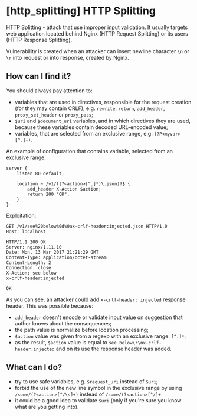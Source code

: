 # [http_splitting] HTTP Splitting

HTTP Splitting - attack that use improper input validation. It usually targets web application located behind Nginx (HTTP Request Splitting) or its users (HTTP Response Splitting).

Vulnerability is created when an attacker can insert newline character `\n` or `\r` into request or into response, created by Nginx.

## How can I find it?
You should always pay attention to:
 - variables that are used in directives, responsible for the request creation (for they may contain CRLF), e.g. `rewrite`, `return`, `add_header`, `proxy_set_header` or `proxy_pass`;
 - `$uri` and `$document_uri` variables, and in which directives they are used, because these variables contain decoded URL-encoded value;
 - variables, that are selected from an exclusive range, e.g. `(?P<myvar>[^.]+)`.


An example of configuration that contains variable, selected from an exclusive range:
```nginx
server {
    listen 80 default;

    location ~ /v1/((?<action>[^.]*)\.json)?$ {
        add_header X-Action $action;
        return 200 "OK";
    }
}
```

Exploitation:
```http
GET /v1/see%20below%0d%0ax-crlf-header:injected.json HTTP/1.0
Host: localhost

HTTP/1.1 200 OK
Server: nginx/1.11.10
Date: Mon, 13 Mar 2017 21:21:29 GMT
Content-Type: application/octet-stream
Content-Length: 2
Connection: close
X-Action: see below
x-crlf-header:injected

OK
```

As you can see, an attacker could add `x-crlf-header: injected` response header. This was possible because:
  - `add_header` doesn't encode or validate input value on suggestion that author knows about the consequences;
  - the path value is normalize before location processing;
  - `$action` value was given from a regexp with an exclusive range: `[^.]*`;
  - as the result, `$action` value is equal to `see below\r\nx-crlf-header:injected` and on its use the response header was added.

## What can I do?
  - try to use safe variables, e.g. `$request_uri` instead of `$uri`;
  - forbid the use of the new line symbol in the exclusive range by using `/some/(?<action>[^/\s]+)` instead of `/some/(?<action>[^/]+`
  - it could be a good idea to validate `$uri` (only if you're sure you know what are you getting into).
